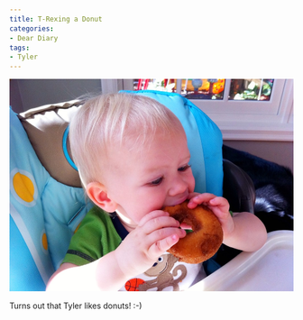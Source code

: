 ```yaml
---
title: T-Rexing a Donut
categories:
- Dear Diary
tags:
- Tyler
---
```


![](/assets/posts/2011/t-rexing-a-donut.jpg)
  



Turns out that Tyler likes donuts! :-)
